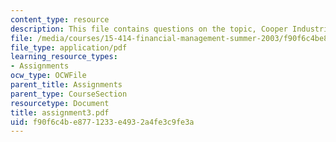 ```yaml
---
content_type: resource
description: This file contains questions on the topic, Cooper Industries, Inc.
file: /media/courses/15-414-financial-management-summer-2003/f90f6c4be8771233e4932a4fe3c9fe3a_assignment3.pdf
file_type: application/pdf
learning_resource_types:
- Assignments
ocw_type: OCWFile
parent_title: Assignments
parent_type: CourseSection
resourcetype: Document
title: assignment3.pdf
uid: f90f6c4b-e877-1233-e493-2a4fe3c9fe3a
---
```

